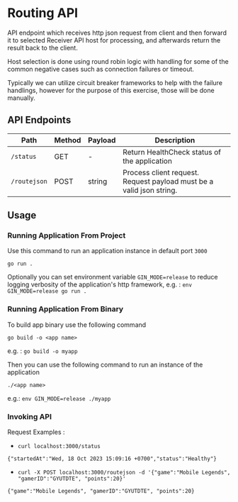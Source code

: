 # Routing API

API endpoint which receives http json request from client and then forward it to selected Receiver API host for processing, and afterwards return the result back to the client.

Host selection is done using round robin logic with handling for some of the common negative cases such as connection failures or timeout.

Typically we can utilize circuit breaker frameworks to help with the failure handlings, however for the purpose of this exercise, those will be done manually.

## API Endpoints

| Path | Method | Payload |Description |
| --- | --- | --- | --- |
| `/status` | GET | - | Return HealthCheck status of the application |
| `/routejson` | POST | string | Process client request. Request payload must be a valid json string. |

## Usage 

### Running Application From Project

Use this command to run an application instance in default port `3000`
```
go run .
```


Optionally you can set environment variable `GIN_MODE=release` to reduce logging verbosity of the application's http framework, e.g. : `env GIN_MODE=release go run .`


### Running Application From Binary

To build app binary use the following command
```
go build -o <app name>
```
e.g. : `go build -o myapp`

Then you can use the following command to run an instance of the application 
```
./<app name>
```
e.g.: `env GIN_MODE=release ./myapp`

### Invoking API
Request Examples :

- `curl localhost:3000/status`
```
{"startedAt":"Wed, 18 Oct 2023 15:09:16 +0700","status":"Healthy"}
```

- `curl -X POST localhost:3000/routejson -d '{"game":"Mobile Legends", "gamerID":"GYUTDTE", "points":20}'`
```
{"game":"Mobile Legends", "gamerID":"GYUTDTE", "points":20}
```
